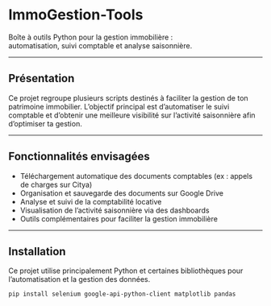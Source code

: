 # ImmoGestion-Tools

Boîte à outils Python pour la gestion immobilière :  
automatisation, suivi comptable et analyse saisonnière.

---

## Présentation

Ce projet regroupe plusieurs scripts destinés à faciliter la gestion de ton patrimoine immobilier. L’objectif principal est d’automatiser le suivi comptable et d’obtenir une meilleure visibilité sur l’activité saisonnière afin d’optimiser ta gestion.

---

## Fonctionnalités envisagées

- Téléchargement automatique des documents comptables (ex : appels de charges sur Citya)  
- Organisation et sauvegarde des documents sur Google Drive  
- Analyse et suivi de la comptabilité locative  
- Visualisation de l’activité saisonnière via des dashboards  
- Outils complémentaires pour faciliter la gestion immobilière  

---

## Installation

Ce projet utilise principalement Python et certaines bibliothèques pour l’automatisation et la gestion des données.

```bash
pip install selenium google-api-python-client matplotlib pandas
